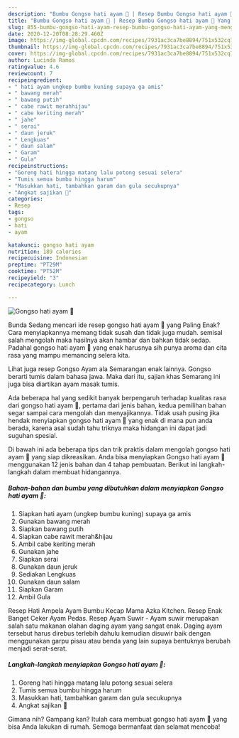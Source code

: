 ```yaml
---
description: "Bumbu Gongso hati ayam 🤤 | Resep Bumbu Gongso hati ayam 🤤 Yang Menggugah Selera"
title: "Bumbu Gongso hati ayam 🤤 | Resep Bumbu Gongso hati ayam 🤤 Yang Menggugah Selera"
slug: 855-bumbu-gongso-hati-ayam-resep-bumbu-gongso-hati-ayam-yang-menggugah-selera
date: 2020-12-20T08:28:29.460Z
image: https://img-global.cpcdn.com/recipes/7931ac3ca7be8894/751x532cq70/gongso-hati-ayam-🤤-foto-resep-utama.jpg
thumbnail: https://img-global.cpcdn.com/recipes/7931ac3ca7be8894/751x532cq70/gongso-hati-ayam-🤤-foto-resep-utama.jpg
cover: https://img-global.cpcdn.com/recipes/7931ac3ca7be8894/751x532cq70/gongso-hati-ayam-🤤-foto-resep-utama.jpg
author: Lucinda Ramos
ratingvalue: 4.6
reviewcount: 7
recipeingredient:
- " hati ayam ungkep bumbu kuning supaya ga amis"
- " bawang merah"
- " bawang putih"
- " cabe rawit merahhijau"
- " cabe keriting merah"
- " jahe"
- " serai"
- " daun jeruk"
- " Lengkuas"
- " daun salam"
- " Garam"
- " Gula"
recipeinstructions:
- "Goreng hati hingga matang lalu potong sesuai selera"
- "Tumis semua bumbu hingga harum"
- "Masukkan hati, tambahkan garam dan gula secukupnya"
- "Angkat sajikan 🤤"
categories:
- Resep
tags:
- gongso
- hati
- ayam

katakunci: gongso hati ayam 
nutrition: 189 calories
recipecuisine: Indonesian
preptime: "PT29M"
cooktime: "PT52M"
recipeyield: "3"
recipecategory: Lunch

---
```



![Gongso hati ayam 🤤](https://img-global.cpcdn.com/recipes/7931ac3ca7be8894/751x532cq70/gongso-hati-ayam-🤤-foto-resep-utama.jpg)

Bunda Sedang mencari ide resep gongso hati ayam 🤤 yang Paling Enak? Cara menyiapkannya memang tidak susah dan tidak juga mudah. semisal salah mengolah maka hasilnya akan hambar dan bahkan tidak sedap. Padahal gongso hati ayam 🤤 yang enak harusnya sih punya aroma dan cita rasa yang mampu memancing selera kita.

Lihat juga resep Gongso Ayam ala Semarangan enak lainnya. Gongso berarti tumis dalam bahasa jawa. Maka dari itu, sajian khas Semarang ini juga bisa diartikan ayam masak tumis.

Ada beberapa hal yang sedikit banyak berpengaruh terhadap kualitas rasa dari gongso hati ayam 🤤, pertama dari jenis bahan, kedua pemilihan bahan segar sampai cara mengolah dan menyajikannya. Tidak usah pusing jika hendak menyiapkan gongso hati ayam 🤤 yang enak di mana pun anda berada, karena asal sudah tahu triknya maka hidangan ini dapat jadi suguhan spesial.


Di bawah ini ada beberapa tips dan trik praktis dalam mengolah gongso hati ayam 🤤 yang siap dikreasikan. Anda bisa menyiapkan Gongso hati ayam 🤤 menggunakan 12 jenis bahan dan 4 tahap pembuatan. Berikut ini langkah-langkah dalam membuat hidangannya.

<!--inarticleads1-->

##### Bahan-bahan dan bumbu yang dibutuhkan dalam menyiapkan Gongso hati ayam 🤤:

1. Siapkan  hati ayam (ungkep bumbu kuning) supaya ga amis
1. Gunakan  bawang merah
1. Siapkan  bawang putih
1. Siapkan  cabe rawit merah&amp;hijau
1. Ambil  cabe keriting merah
1. Gunakan  jahe
1. Siapkan  serai
1. Gunakan  daun jeruk
1. Sediakan  Lengkuas
1. Gunakan  daun salam
1. Siapkan  Garam
1. Ambil  Gula


Resep Hati Ampela Ayam Bumbu Kecap Mama Azka Kitchen. Resep Enak Banget Ceker Ayam Pedas. Resep Ayam Suwir - Ayam suwir merupakan salah satu makanan olahan daging ayam yang sangat enak. Daging ayam tersebut harus direbus terlebih dahulu kemudian disuwir baik dengan menggunakan garpu pisau atau benda yang lain supaya bentuknya berubah menjadi serat-serat. 

<!--inarticleads2-->

##### Langkah-langkah menyiapkan Gongso hati ayam 🤤:

1. Goreng hati hingga matang lalu potong sesuai selera
1. Tumis semua bumbu hingga harum
1. Masukkan hati, tambahkan garam dan gula secukupnya
1. Angkat sajikan 🤤




Gimana nih? Gampang kan? Itulah cara membuat gongso hati ayam 🤤 yang bisa Anda lakukan di rumah. Semoga bermanfaat dan selamat mencoba!
